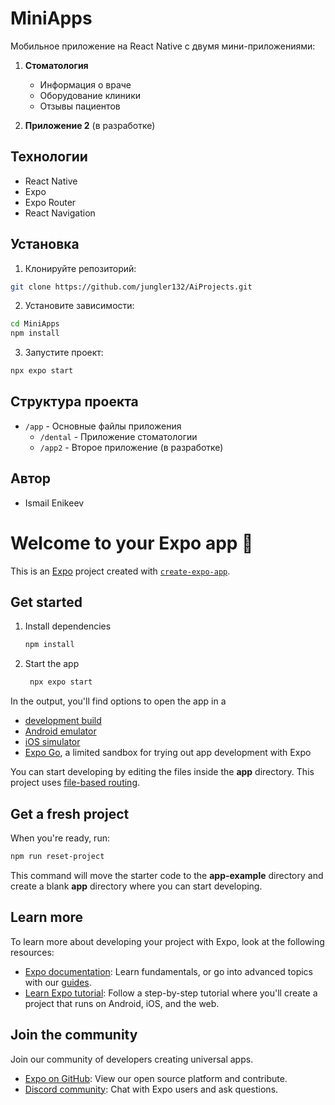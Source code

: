 # MiniApps

Мобильное приложение на React Native с двумя мини-приложениями:

1. **Стоматология**
   - Информация о враче
   - Оборудование клиники
   - Отзывы пациентов

2. **Приложение 2** (в разработке)

## Технологии

- React Native
- Expo
- Expo Router
- React Navigation

## Установка

1. Клонируйте репозиторий:
```bash
git clone https://github.com/jungler132/AiProjects.git
```

2. Установите зависимости:
```bash
cd MiniApps
npm install
```

3. Запустите проект:
```bash
npx expo start
```

## Структура проекта

- `/app` - Основные файлы приложения
  - `/dental` - Приложение стоматологии
  - `/app2` - Второе приложение (в разработке)

## Автор

- Ismail Enikeev

# Welcome to your Expo app 👋

This is an [Expo](https://expo.dev) project created with [`create-expo-app`](https://www.npmjs.com/package/create-expo-app).

## Get started

1. Install dependencies

   ```bash
   npm install
   ```

2. Start the app

   ```bash
    npx expo start
   ```

In the output, you'll find options to open the app in a

- [development build](https://docs.expo.dev/develop/development-builds/introduction/)
- [Android emulator](https://docs.expo.dev/workflow/android-studio-emulator/)
- [iOS simulator](https://docs.expo.dev/workflow/ios-simulator/)
- [Expo Go](https://expo.dev/go), a limited sandbox for trying out app development with Expo

You can start developing by editing the files inside the **app** directory. This project uses [file-based routing](https://docs.expo.dev/router/introduction).

## Get a fresh project

When you're ready, run:

```bash
npm run reset-project
```

This command will move the starter code to the **app-example** directory and create a blank **app** directory where you can start developing.

## Learn more

To learn more about developing your project with Expo, look at the following resources:

- [Expo documentation](https://docs.expo.dev/): Learn fundamentals, or go into advanced topics with our [guides](https://docs.expo.dev/guides).
- [Learn Expo tutorial](https://docs.expo.dev/tutorial/introduction/): Follow a step-by-step tutorial where you'll create a project that runs on Android, iOS, and the web.

## Join the community

Join our community of developers creating universal apps.

- [Expo on GitHub](https://github.com/expo/expo): View our open source platform and contribute.
- [Discord community](https://chat.expo.dev): Chat with Expo users and ask questions.
